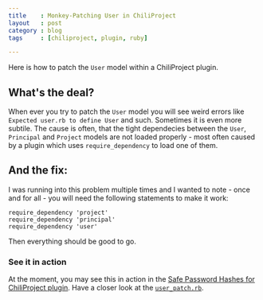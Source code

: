 ```yaml
---
title    : Monkey-Patching User in ChiliProject
layout   : post
category : blog
tags     : [chiliproject, plugin, ruby]

---
```


Here is how to patch the `User` model within a ChiliProject plugin.

## What's the deal?

When ever you try to patch the `User` model you will see weird errors like
`Expected user.rb to define User` and such. Sometimes it is even more subtile.
The cause is often, that the tight dependecies between the `User`, `Principal`
and `Project` models are not loaded properly - most often caused by a plugin
which uses `require_dependency` to load one of them.

## And the fix:

I was running into this problem multiple times and I wanted to note - once and
for all - you will need the following statements to make it work:

    require_dependency 'project'
    require_dependency 'principal'
    require_dependency 'user'

Then everything should be good to go.

### See it in action

At the moment, you may see this in action
in the [Safe Password Hashes for ChiliProject
plugin](https://github.com/schmidt/chiliproject_safe_password_hashes). Have a
closer look at the
[`user_patch.rb`](https://github.com/schmidt/chiliproject_safe_password_hashes/blob/master/lib/safe_password_hashes/patches/user_patch.rb#L1-L3).
